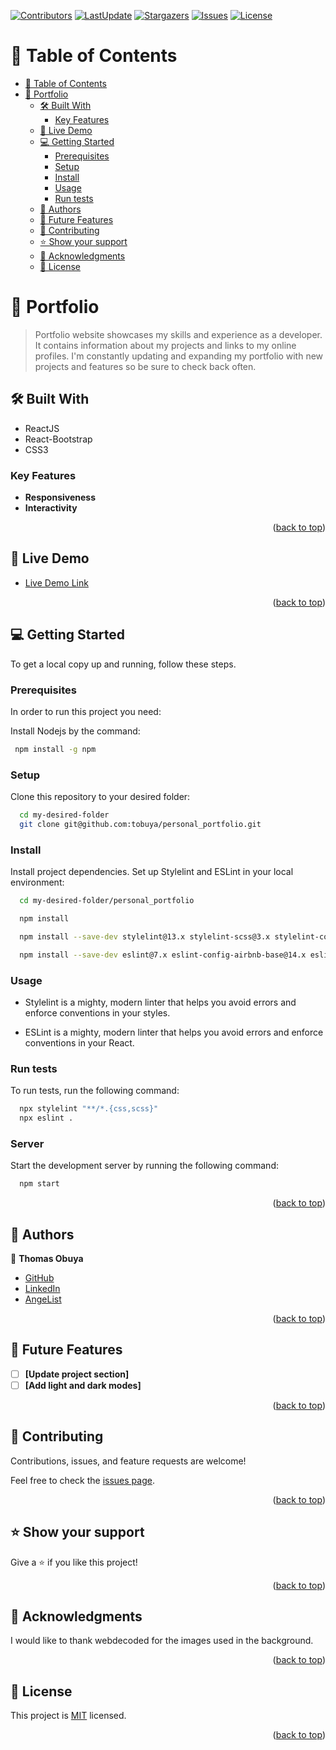 <a name="readme-top"></a>

[![Contributors](https://img.shields.io/github/contributors/tobuya/personal_portfolio)](https://github.com/tobuya/personal_portfolio/graphs/contributors)
[![LastUpdate](https://img.shields.io/github/last-commit/tobuya/personal_portfolio)](https://github.com/tobuya/personal_portfolio/commits/dev)
[![Stargazers](https://img.shields.io/github/stars/tobuya/personal_portfolio)](https://github.com/tobuya/personal_portfolio/stargazers)
[![Issues](https://img.shields.io/github/issues/tobuya/personal_portfolio)](https://github.com/tobuya/personal_portfolioissues)
[![License](https://img.shields.io/github/license/tobuya/personal_portfolio)](https://github.com/tobuya/personal_portfolio/blob/dev/LICENSE)

# 📗 Table of Contents

- [📗 Table of Contents](#-table-of-contents)
- [📖 Portfolio ](#-portfolio-)
  - [🛠 Built With ](#-built-with-)
    - [Key Features ](#key-features-)
  - [🚀 Live Demo ](#-live-demo-)
  - [💻 Getting Started ](#-getting-started-)
    - [Prerequisites](#prerequisites)
    - [Setup](#setup)
    - [Install](#install)
    - [Usage](#usage)
    - [Run tests](#run-tests)
  - [👥 Authors ](#-authors-)
  - [🔭 Future Features ](#-future-features-)
  - [🤝 Contributing ](#-contributing-)
  - [⭐️ Show your support ](#️-show-your-support-)
  - [🙏 Acknowledgments ](#-acknowledgments-)
  - [📝 License ](#-license-)

<!-- PROJECT DESCRIPTION -->

# 📖 Portfolio <a name="about-project"></a>

> Portfolio website showcases my skills and experience as a developer. It contains information about my projects and links to my online profiles. I'm constantly updating and expanding my portfolio with new projects and features so be sure to check back often.


## 🛠 Built With <a name="built-with"></a>

- ReactJS
- React-Bootstrap
- CSS3

### Key Features <a name="key-features"></a>

- **Responsiveness**
- **Interactivity**

<p align="right">(<a href="#readme-top">back to top</a>)</p>

## 🚀 Live Demo <a name="live-demo"></a>

- [Live Demo Link](https://tobuya.github.io/personal_portfolio/)

<p align="right">(<a href="#readme-top">back to top</a>)</p>

<!-- GETTING STARTED -->

## 💻 Getting Started <a name="getting-started"></a>

To get a local copy up and running, follow these steps.

### Prerequisites

In order to run this project you need:

Install Nodejs by the command:

```sh
 npm install -g npm
```


### Setup

Clone this repository to your desired folder:

```sh
  cd my-desired-folder
  git clone git@github.com:tobuya/personal_portfolio.git
```

### Install

Install project dependencies. Set up Stylelint and ESLint in your local environment:


```sh
  cd my-desired-folder/personal_portfolio

  npm install

  npm install --save-dev stylelint@13.x stylelint-scss@3.x stylelint-config-standard@21.x stylelint-csstree-validator@1.x

  npm install --save-dev eslint@7.x eslint-config-airbnb-base@14.x eslint-plugin-import@2.x babel-eslint@10.x

```


### Usage

- Stylelint is a mighty, modern linter that helps you avoid errors and enforce conventions in your styles.

- ESLint is a mighty, modern linter that helps you avoid errors and enforce conventions in your React.

### Run tests

To run tests, run the following command:

```sh
  npx stylelint "**/*.{css,scss}"
  npx eslint .
```

### Server

 Start the development server by running the following command:

 ```sh
   npm start
 ```

<p align="right">(<a href="#readme-top">back to top</a>)</p>


## 👥 Authors <a name="authors"></a>

👤 **Thomas Obuya**

- [GitHub](https://github.com/tobuya)
- [LinkedIn](https://www.linkedin.com/in/tobuya/)
- [AngeList](https://wellfound.com/u/tobuya)

<p align="right">(<a href="#readme-top">back to top</a>)</p>


## 🔭 Future Features <a name="future-features"></a>


- [ ] **[Update project section]**
- [ ] **[Add light and dark modes]**

<p align="right">(<a href="#readme-top">back to top</a>)</p>


## 🤝 Contributing <a name="contributing"></a>

Contributions, issues, and feature requests are welcome!

Feel free to check the [issues page](../../issues/).

<p align="right">(<a href="#readme-top">back to top</a>)</p>

## ⭐️ Show your support <a name="support"></a>

Give a ⭐️ if you like this project!

<p align="right">(<a href="#readme-top">back to top</a>)</p>


## 🙏 Acknowledgments <a name="acknowledgements"></a>

I would like to thank webdecoded for the images used in the background.

<p align="right">(<a href="#readme-top">back to top</a>)</p>


## 📝 License <a name="license"></a>

This project is [MIT](./LICENSE) licensed.

<p align="right">(<a href="#readme-top">back to top</a>)</p>
